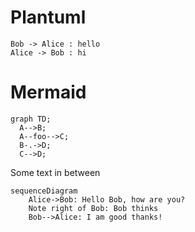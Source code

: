 Plantuml
========

```plantuml
Bob -> Alice : hello
Alice -> Bob : hi
```

Mermaid
=======

```mermaid
graph TD;
  A-->B;
  A--foo-->C;
  B-.->D;
  C-->D;
```

Some text in between

```mermaid
sequenceDiagram
    Alice->Bob: Hello Bob, how are you?
    Note right of Bob: Bob thinks
    Bob-->Alice: I am good thanks!
```
